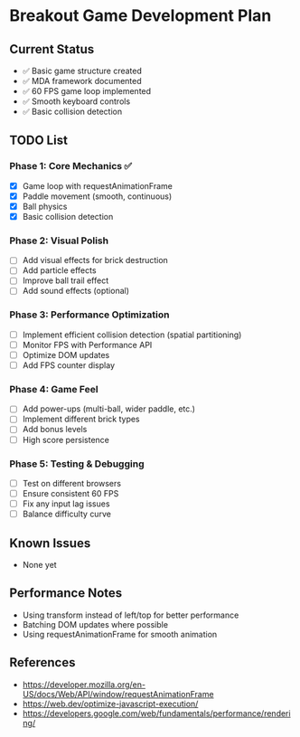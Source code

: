 # Breakout Game Development Plan

## Current Status
- ✅ Basic game structure created
- ✅ MDA framework documented
- ✅ 60 FPS game loop implemented
- ✅ Smooth keyboard controls
- ✅ Basic collision detection

## TODO List

### Phase 1: Core Mechanics ✅
- [x] Game loop with requestAnimationFrame
- [x] Paddle movement (smooth, continuous)
- [x] Ball physics
- [x] Basic collision detection

### Phase 2: Visual Polish
- [ ] Add visual effects for brick destruction
- [ ] Add particle effects
- [ ] Improve ball trail effect
- [ ] Add sound effects (optional)

### Phase 3: Performance Optimization
- [ ] Implement efficient collision detection (spatial partitioning)
- [ ] Monitor FPS with Performance API
- [ ] Optimize DOM updates
- [ ] Add FPS counter display

### Phase 4: Game Feel
- [ ] Add power-ups (multi-ball, wider paddle, etc.)
- [ ] Implement different brick types
- [ ] Add bonus levels
- [ ] High score persistence

### Phase 5: Testing & Debugging
- [ ] Test on different browsers
- [ ] Ensure consistent 60 FPS
- [ ] Fix any input lag issues
- [ ] Balance difficulty curve

## Known Issues
- None yet

## Performance Notes
- Using transform instead of left/top for better performance
- Batching DOM updates where possible
- Using requestAnimationFrame for smooth animation

## References
- https://developer.mozilla.org/en-US/docs/Web/API/window/requestAnimationFrame
- https://web.dev/optimize-javascript-execution/
- https://developers.google.com/web/fundamentals/performance/rendering/